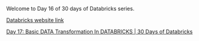 Welcome to Day 16 of 30 days of Databricks series.

[Databricks website link](https://www.databricks.com/)  

[Day 17: Basic DATA Transformation In DATABRICKS | 30 Days of Databricks](https://youtu.be/8tXrOQmNMWY)